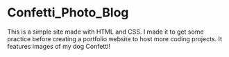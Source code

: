 # Confetti_Photo_Blog

This is a simple site made with HTML and CSS. I made it to get some practice before creating a portfolio website to host more coding projects.
It features images of my dog Confetti!
